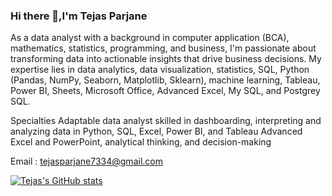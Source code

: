 ### Hi there 👋,I'm Tejas Parjane
As a data analyst with a background in computer application (BCA), mathematics, statistics, programming, and business, I'm passionate about transforming data into actionable insights that drive business decisions. My expertise lies in data analytics, data visualization, statistics, SQL, Python (Pandas, NumPy, Seaborn, Matplotlib, Sklearn), machine learning, Tableau, Power BI, Sheets, Microsoft Office, Advanced Excel, My SQL, and Postgrey SQL.

Specialties
Adaptable data analyst skilled in dashboarding, interpreting and analyzing data in Python, SQL, Excel, Power BI, and Tableau
Advanced Excel and PowerPoint, analytical thinking, and decision-making

Email : tejasparjane7334@gmail.com

[![Tejas's GitHub stats](https://github-readme-stats.vercel.app/api?username=tejas-parjane)](https://github.com/anuraghazra/github-readme-stats)
<!--
**tejas-parjane/tejas-parjane** is a ✨ _special_ ✨ repository because its `README.md` (this file) appears on your GitHub profile.

- 🔭 I’m currently working on  Data Analysis 
- 🌱 I’m currently learning Machine learning 
- 👯 I’m looking to collaborate on Projects and Ideas
- 💬 Ask me about Python, Machine Learning, SQL, Freelancing Opportunites, Data science
- ⚡ About me : Intrested in AI | Data Science | ML
-->

